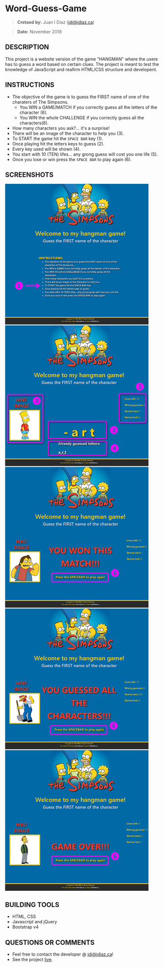 # Word-Guess-Game
> **Cretaed by:**     Juan I Diaz (jdi@idiaz.ca)

> **Date:**           November 2018

## DESCRIPTION
This project is a website version of the game "HANGMAN" where the usere has to guess a word based on certain
clues. The project is meant to test the knowledge of JavaScript and reafirm HTML/CSS structure and developent.


## INSTRUCTIONS
- The objective of the game is to guess the FIRST name of one of the charaters of The Simpsons.
  - You WIN a GAME/MATCH if you correctly guess all the letters of the character (6).
  - You WIN the whole CHALLENGE if you correctly guess all the characters(6). 
- How many characters you ask?... it's a surprise!
- There will be an image of the character to help you (3).
- To START the game hit the `SPACE BAR` key (1).
- Once playing hit the letters keys to guess (2).
- Every key used will be shown (4).
- You start with 10 (TEN) lifes... any grong guess will cost you one life (5).
- Once you lose or win press the `SPACE BAR` to play again (6).


## SCREENSHOTS
![Welcome](./assets/images/welcome.png)
![Game](./assets/images/game.png)
![Match winner](./assets/images/match.png)
![Winner screen](./assets/images/win.png)
![Loser screen](./assets/images/lose.png)

## BUILDING TOOLS
- HTML, CSS
- Javascript and jQuery
- Bootstrap v4


## QUESTIONS OR COMMENTS
- Feel free to contact the developer @ <jdi@idiaz.ca>!
- See the project [live](https://juanidiaz.github.io/Word-Guess-Game/).

